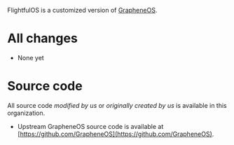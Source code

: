 FlightfulOS is a customized version of [GrapheneOS](https://grapheneos.org).

# All changes
* None yet

# Source code
All source code *modified by us* or *originally created by us* is available in this organization.
* Upstream GrapheneOS source code is available at [https://github.com/GrapheneOS](https://github.com/GrapheneOS).
